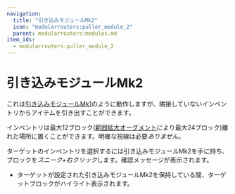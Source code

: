 ```yaml
---
navigation:
  title: "引き込みモジュールMk2"
  icon: "modularrouters:puller_module_2"
  parent: modularrouters:modules.md
item_ids:
  - modularrouters:puller_module_2
---
```


# 引き込みモジュールMk2

これは[引き込みモジュールMk1](./puller_1.md)のように動作しますが、隣接していないインベントリからアイテムを引き出すことができます。

インベントリは最大12ブロック([範囲拡大オーグメント](../augments/range_up.md)により最大24ブロック)離れた場所に置くことができます。明確な視線は必要*ありません*。

ターゲットのインベントリを選択するには引き込みモジュールMk2を手に持ち、ブロックを*スニーク+右クリック*します。確認メッセージが表示されます。
- ターゲットが設定された引き込みモジュールMk2を保持している間、ターゲットブロックがハイライト表示されます。



<Recipe id="modularrouters:puller_module_2" />

<Recipe id="modularrouters:puller_module_2_x4" />

